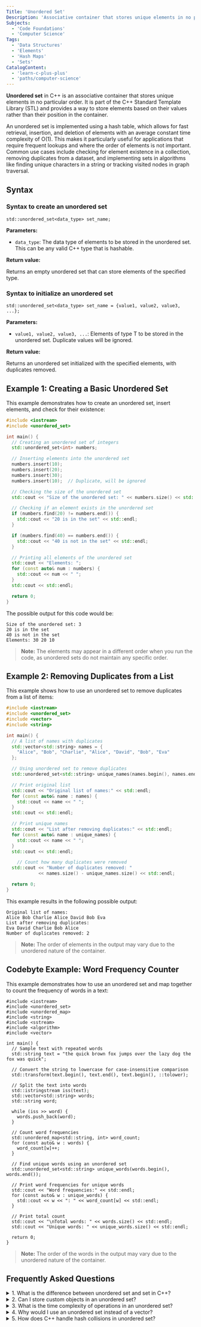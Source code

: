 ```yaml
---
Title: 'Unordered Set'
Description: 'Associative container that stores unique elements in no particular order with fast lookup operations.'
Subjects:
  - 'Code Foundations'
  - 'Computer Science'
Tags:
  - 'Data Structures'
  - 'Elements'
  - 'Hash Maps'
  - 'Sets'
CatalogContent:
  - 'learn-c-plus-plus'
  - 'paths/computer-science'
---
```


**Unordered set** in C++ is an associative container that stores unique elements in no particular order. It is part of the C++ Standard Template Library (STL) and provides a way to store elements based on their values rather than their position in the container.

An unordered set is implemented using a hash table, which allows for fast retrieval, insertion, and deletion of elements with an average constant time complexity of O(1). This makes it particularly useful for applications that require frequent lookups and where the order of elements is not important. Common use cases include checking for element existence in a collection, removing duplicates from a dataset, and implementing sets in algorithms like finding unique characters in a string or tracking visited nodes in graph traversal.

## Syntax

### Syntax to create an unordered set

```pseudo
std::unordered_set<data_type> set_name;
```

**Parameters:**

- `data_type`: The data type of elements to be stored in the unordered set. This can be any valid C++ type that is hashable.

**Return value:**

Returns an empty unordered set that can store elements of the specified type.

### Syntax to initialize an unordered set

```pseudo
std::unordered_set<data_type> set_name = {value1, value2, value3, ...};
```

**Parameters:**

- `value1, value2, value3, ...`: Elements of type T to be stored in the unordered set. Duplicate values will be ignored.

**Return value:**

Returns an unordered set initialized with the specified elements, with duplicates removed.

## Example 1: Creating a Basic Unordered Set

This example demonstrates how to create an unordered set, insert elements, and check for their existence:

```cpp
#include <iostream>
#include <unordered_set>

int main() {
  // Creating an unordered set of integers
  std::unordered_set<int> numbers;

  // Inserting elements into the unordered set
  numbers.insert(10);
  numbers.insert(20);
  numbers.insert(30);
  numbers.insert(10);  // Duplicate, will be ignored

  // Checking the size of the unordered set
  std::cout << "Size of the unordered set: " << numbers.size() << std::endl;

  // Checking if an element exists in the unordered set
  if (numbers.find(20) != numbers.end()) {
    std::cout << "20 is in the set" << std::endl;
  }

  if (numbers.find(40) == numbers.end()) {
    std::cout << "40 is not in the set" << std::endl;
  }

  // Printing all elements of the unordered set
  std::cout << "Elements: ";
  for (const auto& num : numbers) {
    std::cout << num << " ";
  }
  std::cout << std::endl;

  return 0;
}
```

The possible output for this code would be:

```shell
Size of the unordered set: 3
20 is in the set
40 is not in the set
Elements: 30 20 10
```

> **Note:** The elements may appear in a different order when you run the code, as unordered sets do not maintain any specific order.

## Example 2: Removing Duplicates from a List

This example shows how to use an unordered set to remove duplicates from a list of items:

```cpp
#include <iostream>
#include <unordered_set>
#include <vector>
#include <string>

int main() {
  // A list of names with duplicates
  std::vector<std::string> names = {
    "Alice", "Bob", "Charlie", "Alice", "David", "Bob", "Eva"
  };

  // Using unordered set to remove duplicates
  std::unordered_set<std::string> unique_names(names.begin(), names.end());

  // Print original list
  std::cout << "Original list of names:" << std::endl;
  for (const auto& name : names) {
    std::cout << name << " ";
  }
  std::cout << std::endl;

  // Print unique names
  std::cout << "List after removing duplicates:" << std::endl;
  for (const auto& name : unique_names) {
    std::cout << name << " ";
  }
  std::cout << std::endl;

    // Count how many duplicates were removed
  std::cout << "Number of duplicates removed: "
            << names.size() - unique_names.size() << std::endl;

  return 0;
}
```

This example results in the following possible output:

```shell
Original list of names:
Alice Bob Charlie Alice David Bob Eva
List after removing duplicates:
Eva David Charlie Bob Alice
Number of duplicates removed: 2
```

> **Note:** The order of elements in the output may vary due to the unordered nature of the container.

## Codebyte Example: Word Frequency Counter

This example demonstrates how to use an unordered set and map together to count the frequency of words in a text:

```codebyte/cpp
#include <iostream>
#include <unordered_set>
#include <unordered_map>
#include <string>
#include <sstream>
#include <algorithm>
#include <vector>

int main() {
  // Sample text with repeated words
  std::string text = "the quick brown fox jumps over the lazy dog the fox was quick";

  // Convert the string to lowercase for case-insensitive comparison
  std::transform(text.begin(), text.end(), text.begin(), ::tolower);

  // Split the text into words
  std::istringstream iss(text);
  std::vector<std::string> words;
  std::string word;

  while (iss >> word) {
    words.push_back(word);
  }

  // Count word frequencies
  std::unordered_map<std::string, int> word_count;
  for (const auto& w : words) {
    word_count[w]++;
  }

  // Find unique words using an unordered set
  std::unordered_set<std::string> unique_words(words.begin(), words.end());

  // Print word frequencies for unique words
  std::cout << "Word frequencies:" << std::endl;
  for (const auto& w : unique_words) {
    std::cout << w << ": " << word_count[w] << std::endl;
  }

  // Print total count
  std::cout << "\nTotal words: " << words.size() << std::endl;
  std::cout << "Unique words: " << unique_words.size() << std::endl;

  return 0;
}
```

> **Note:** The order of the words in the output may vary due to the unordered nature of the container.

## Frequently Asked Questions

<details>
<summary>1. What is the difference between unordered set and set in C++?</summary>
<p>The `std::unordered_set` uses a hash table for implementation, providing average O(1) time complexity for search, insert, and delete operations. The `std::set` uses a balanced binary search tree (typically red-black tree), providing O(log n) time complexity for these operations. Additionally, `std::set` keeps elements in sorted order, while `std::unordered_set` does not maintain any ordering.</p>
</details>

<details>
<summary>2. Can I store custom objects in an unordered set?</summary>
<p>Yes, but you need to define a custom hash function and equality comparator so that the unordered set can correctly manage your custom objects. This can be done by either specializing the `std::hash` template for your class or by providing a custom hash function object when creating the unordered set.</p>
</details>

<details>
<summary>3. What is the time complexity of operations in an unordered set?</summary>
<p>On average, insertion, deletion, and search operations have O(1) time complexity. In rare worst-case scenarios (e.g., when many elements hash to the same bucket), these operations can degrade to O(n) time complexity.</p>
</details>

<details>
<summary>4. Why would I use an unordered set instead of a vector?</summary>
<p>Use an unordered set when you need fast lookups and need to ensure unique elements. Vectors are better when you need to maintain insertion order or allow duplicates.</p>
</details>

<details>
<summary>5. How does C++ handle hash collisions in unordered set?</summary>
<p>When multiple elements hash to the same bucket, C++ implementations typically use a linked list or another suitable data structure to store all elements in that bucket. During lookup, it traverses this structure to find the exact match.</p>
</details>

